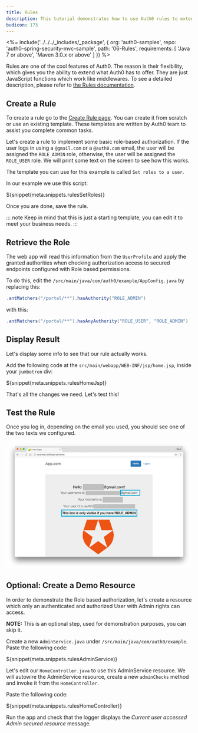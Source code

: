 ```yaml
---
title: Rules
description: This tutorial demonstrates how to use Auth0 rules to extend what Auth0 has to offer
budicon: 173
---
```


<%= include('../../../_includes/_package', {
  org: 'auth0-samples',
  repo: 'auth0-spring-security-mvc-sample',
  path: '06-Rules',
  requirements: [
    'Java 7 or above',
    'Maven 3.0.x or above'
  ]
}) %>



Rules are one of the cool features of Auth0. The reason is their flexibility, which gives you the ability to extend what Auth0 has to offer. They are just JavaScript functions which work like middlewares. To see a detailed description, please refer to [the Rules documentation](/rules).

## Create a Rule

To create a rule go to the [Create Rule page](${manage_url}/#/rules/new). You can create it from scratch or use an existing template. These templates are written by Auth0 team to assist you complete common tasks.

Let's create a rule to implement some basic role-based authorization. If the user logs in using a `@gmail.com` or a `@auth0.com` email, the user will be assigned the `ROLE_ADMIN` role, otherwise, the user will be assigned the `ROLE_USER` role. We will print some text on the screen to see how this works.

The template you can use for this example is called `Set roles to a user`.

In our example we use this script:

${snippet(meta.snippets.rulesSetRoles)}

Once you are done, save the rule.

::: note
Keep in mind that this is just a starting template, you can edit it to meet your business needs.
:::

## Retrieve the Role

The web app will read this information from the `UserProfile` and apply the granted authorities when checking authorization access to secured endpoints configured with Role based permissions.

To do this, edit the `/src/main/java/com/auth0/example/AppConfig.java` by replacing this:

```java
.antMatchers("/portal/**").hasAuthority("ROLE_ADMIN")
```

with this:

```java
.antMatchers("/portal/**").hasAnyAuthority("ROLE_USER", "ROLE_ADMIN")
```


## Display Result

Let's display some info to see that our rule actually works.

Add the following code at the `src/main/webapp/WEB-INF/jsp/home.jsp`, inside your `jumbotron` div:

${snippet(meta.snippets.rulesHomeJsp)}

That's all the changes we need. Let's test this!


## Test the Rule

Once you log in, depending on the email you used, you should see one of the two texts we configured.

![Role rule sample](/media/articles/java/rule-role.png)


## Optional: Create a Demo Resource

In order to demonstrate the Role based authorization, let's create a resource which only an authenticated and authorized User with Admin rights can access.

**NOTE:** This is an optional step, used for demonstration purposes, you can skip it.

Create a new `AdminService.java` under `/src/main/java/com/auth0/example`. Paste the following code:

${snippet(meta.snippets.rulesAdminService)}

Let's edit our `HomeController.java` to use this AdminService resource. We will autowire the AdminService resource, create a new `adminChecks` method and invoke it from the `HomeController`.

Paste the following code:

${snippet(meta.snippets.rulesHomeController)}

Run the app and check that the logger displays the *Current user accessed Admin secured resource* message.
